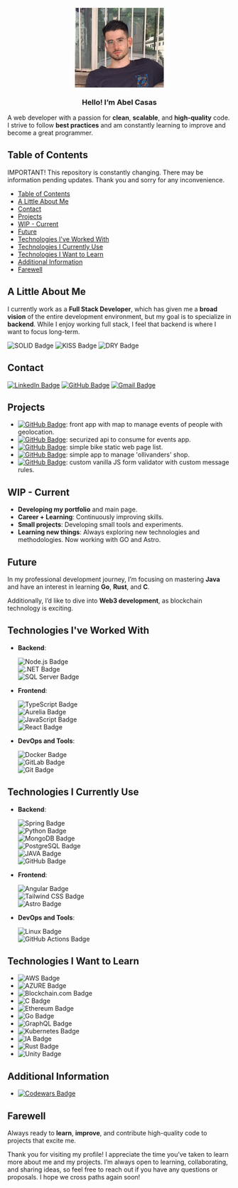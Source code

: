 
<p align="center" width="300">
   <img align="center" width="200" src="./img/me.png" />
   <h3 align="center">Hello! I’m Abel Casas</h3>
</p>

A web developer with a passion for **clean**, **scalable**, and **high-quality** code. I strive to follow **best practices** and am constantly learning to improve and become a great programmer.

## Table of Contents

IMPORTANT! This repository is constantly changing. There may be information pending updates. Thank you and sorry for any inconvenience.

- [Table of Contents](#table-of-contents)
- [A Little About Me](#a-little-about-me)
- [Contact](#contact)
- [Projects](#projects)
- [WIP - Current](#wip---current)
- [Future](#future)
- [Technologies I've Worked With](#technologies-ive-worked-with)
- [Technologies I Currently Use](#technologies-i-currently-use)
- [Technologies I Want to Learn](#technologies-i-want-to-learn)
- [Additional Information](#additional-information)
- [Farewell](#farewell)

## A Little About Me

I currently work as a **Full Stack Developer**, which has given me a **broad vision** of the entire development environment, but my goal is to specialize in **backend**. While I enjoy working full stack, I feel that backend is where I want to focus long-term.

![SOLID Badge](https://img.shields.io/badge/SOLID-green)
![KISS Badge](https://img.shields.io/badge/KISS-green)
![DRY Badge](https://img.shields.io/badge/DRY-green)

## Contact

<!-- [![Portfolio Badge](https://img.shields.io/badge/Portfolio-white?style=flat)](mailto:abelcasasccb@example.com) -->
[![LinkedIn Badge](https://img.shields.io/badge/LinkedIn-0A66C2?logo=linkedin&logoColor=fff&style=flat)](www.linkedin.com/in/acasasg)
[![GitHub Badge](https://img.shields.io/badge/GitHub-181717?lowgo=github&logoColor=fff&style=flat)](https://github.com/ClearCB)
[![Gmail Badge](https://img.shields.io/badge/Gmail-EA4335?logo=gmail&logoColor=fff&style=flat)](mailto:abelcasasccb@gmail.com)

## Projects

- [![GitHub Badge](https://img.shields.io/badge/Angular-ImInApp-white)](https://github.com/ClearCB/imin-app): front app with map to manage events of people with geolocation.
- [![GitHub Badge](https://img.shields.io/badge/Java-ImInApi-yellow)](https://github.com/ClearCB/imin-app-api): securized api to consume for events app.
- [![GitHub Badge](https://img.shields.io/badge/Python-RentatorBike-green)](https://github.com/ClearCB/rentator-bike): simple bike static web page list.
- [![GitHub Badge](https://img.shields.io/badge/Python-OllivanderFlaskApp-purple)](https://github.com/ClearCB/ollivanders-flask): simple app to manage 'ollivanders' shop.
- [![GitHub Badge](https://img.shields.io/badge/JS-FormValidator-orange)](https://github.com/ClearCB/custom-form-validator): custom vanilla JS form validator with custom message rules.

## WIP - Current

- **Developing my portfolio** and main page.
- **Career + Learning**: Continuously improving skills.
- **Small projects**: Developing small tools and experiments.
- **Learning new things**: Always exploring new technologies and methodologies. Now working with GO and Astro.

## Future

In my professional development journey, I’m focusing on mastering **Java** and have an interest in learning **Go**, **Rust**, and **C**.

Additionally, I’d like to dive into **Web3 development**, as blockchain technology is exciting.

## Technologies I've Worked With

- **Backend**:  

  ![Node.js Badge](https://img.shields.io/badge/Node.js-5FA04E?logo=nodedotjs&logoColor=fff&style=flat)  
  ![.NET Badge](https://img.shields.io/badge/.NET-512BD4?logo=dotnet&logoColor=fff&style=flat-square)  
  ![SQL Server Badge](https://img.shields.io/badge/SQLServer-4169E1?style=flat)  

- **Frontend**:  

  ![TypeScript Badge](https://img.shields.io/badge/TypeScript-3178C6?logo=typescript&logoColor=fff&style=flat)  
  ![Aurelia Badge](https://img.shields.io/badge/Aurelia-ED2B88?logo=aurelia&logoColor=fff&style=flat)  
  ![JavaScript Badge](https://img.shields.io/badge/JavaScript-F7DF1E?logo=javascript&logoColor=000&style=flat)  
  ![React Badge](https://img.shields.io/badge/React-61DAFB?logo=react&logoColor=000&style=flat)  

- **DevOps and Tools**:  
  
  ![Docker Badge](https://img.shields.io/badge/Docker-2496ED?logo=docker&logoColor=fff&style=flat)  
  ![GitLab Badge](https://img.shields.io/badge/GitLab-FC6D26?logo=gitlab&logoColor=fff&style=flat)  
  ![Git Badge](https://img.shields.io/badge/Git-F05032?logo=git&logoColor=fff&style=flat)  

## Technologies I Currently Use

- **Backend**:  
  
  ![Spring Badge](https://img.shields.io/badge/Spring-000?logo=spring_creators&logoColor=fff&style=flat)  
  ![Python Badge](https://img.shields.io/badge/Python-3776AB?logo=python&logoColor=fff&style=flat)  
  ![MongoDB Badge](https://img.shields.io/badge/MongoDB-47A248?logo=mongodb&logoColor=fff&style=flat)  
  ![PostgreSQL Badge](https://img.shields.io/badge/PostgreSQL-4169E1?logo=postgresql&logoColor=fff&style=flat)  
  ![JAVA Badge](https://img.shields.io/badge/JAVA-red)  
  ![GitHub Badge](https://img.shields.io/badge/GitHub-181717?logo=github&logoColor=fff&style=flat)  

- **Frontend**:  
  
  ![Angular Badge](https://img.shields.io/badge/Angular-0F0F11?logo=angular&logoColor=fff&style=flat)  
  ![Tailwind CSS Badge](https://img.shields.io/badge/Tailwind%20CSS-06B6D4?logo=tailwindcss&logoColor=fff&style=flat)  
  ![Astro Badge](https://img.shields.io/badge/Astro-BC52EE?logo=astro&logoColor=fff&style=flat)

- **DevOps and Tools**:
  
  ![Linux Badge](https://img.shields.io/badge/Linux-FCC624?logo=linux&logoColor=000&style=flat)  
  ![GitHub Actions Badge](https://img.shields.io/badge/GitHub%20Actions-2088FF?logo=githubactions&logoColor=fff&style=flat)

## Technologies I Want to Learn

- ![AWS Badge](https://img.shields.io/badge/AWS-orange)  
- ![AZURE Badge](https://img.shields.io/badge/AZURE-blue)  
- ![Blockchain.com Badge](https://img.shields.io/badge/Blockchain.com-121D33?-logo=blockchaindotcom&logoColor=fff&style=flat)  
- ![C Badge](https://img.shields.io/badge/C-A8B9CC?logo=c&logoColor=fff&-style=flat)  
- ![Ethereum Badge](https://img.shields.io/badge/Ethereum-3C3C3D?logo=ethereum&-logoColor=fff&style=flat)  
- ![Go Badge](https://img.shields.io/badge/Go-00ADD8?logo=go&logoColor=fff&-style=flat)  
- ![GraphQL Badge](https://img.shields.io/badge/GraphQL-E10098?logo=graphql&-logoColor=fff&style=flat)  
- ![Kubernetes Badge](https://img.shields.io/badge/Kubernetes-326CE5?-logo=kubernetes&logoColor=fff&style=flat)  
- ![IA Badge](https://img.shields.io/badge/IA-develop-blue)  
- ![Rust Badge](https://img.shields.io/badge/Rust-000?logo=rust&logoColor=fff&-style=flat)  
- ![Unity Badge](https://img.shields.io/badge/Unity-FFF?logo=unity&logoColor=000&style=flat)

## Additional Information

- [![Codewars Badge](https://img.shields.io/badge/Codewars-B1361E?logo=codewars&logoColor=fff&style=flat)](https://www.codewars.com/users/ClearCB)

## Farewell  

Always ready to **learn**, **improve**, and contribute high-quality code to projects that excite me.

Thank you for visiting my profile! I appreciate the time you’ve taken to learn more about me and my projects. I’m always open to learning, collaborating, and sharing ideas, so feel free to reach out if you have any questions or proposals. I hope we cross paths again soon!

